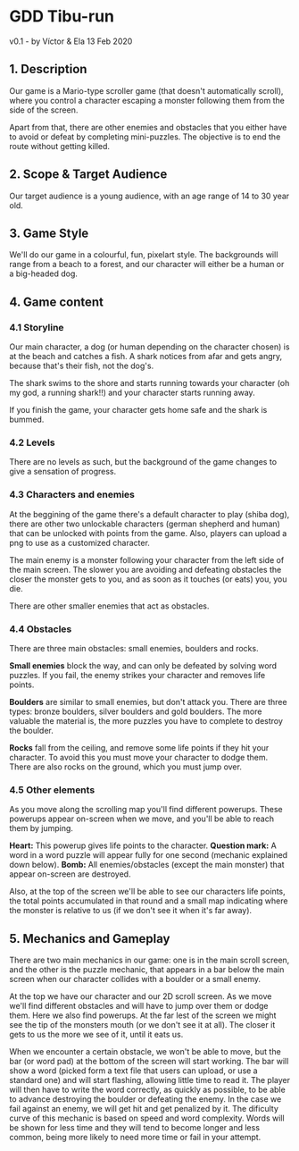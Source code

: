 # GDD Tibu-run
v0.1 - by Víctor & Ela 
13 Feb 2020

## 1. Description
Our game is a Mario-type scroller game (that doesn't automatically scroll), where you control a character escaping a monster
following them from the side of the screen.

Apart from that, there are other enemies and obstacles that you either have to avoid or defeat by completing mini-puzzles.
The objective is to end the route without getting killed.      

## 2. Scope & Target Audience

Our target audience is a young audience, with an age range of 14 to 30 year old.
            
## 3. Game Style

We'll do our game in a colourful, fun, pixelart style. The backgrounds will range from a beach to a forest, and our character will either be a human or a big-headed dog. 

## 4. Game content

### 4.1 Storyline

Our main character, a dog (or human depending on the character chosen) is at the beach and catches a fish. A shark notices from afar and gets angry, because that's their fish, not the dog's. 

The shark swims to the shore and starts running towards your character (oh my god, a running shark!!) and your character starts running away.

If you finish the game, your character gets home safe and the shark is bummed. 
            
### 4.2 Levels

There are no levels as such, but the background of the game changes to give a sensation of progress.
                  
### 4.3 Characters and enemies

At the beggining of the game there's a default character to play (shiba dog), there are other two unlockable characters (german shepherd and human) that can be unlocked with points from the game.
Also, players can upload a png to use as a customized character.

The main enemy is a monster following your character from the left side of the main screen. The slower you are avoiding and defeating obstacles the closer the monster gets to you, and as soon as it touches (or eats) you, you die.

There are other smaller enemies that act as obstacles.
                    
### 4.4 Obstacles

There are three main obstacles: small enemies, boulders and rocks.

**Small enemies** block the way, and can only be defeated by solving word puzzles. If you fail, the enemy strikes your character and removes life points.

**Boulders** are similar to small enemies, but don't attack you. There are three types: bronze
boulders, silver boulders and gold boulders. The more valuable the material is, the more puzzles you have to complete to destroy the boulder. 

**Rocks** fall from the ceiling, and remove some life points if they hit your character. To avoid this you must move your character to dodge them. There are also rocks on the ground, which you must jump over.  

### 4.5 Other elements

As you move along the scrolling map you'll find different powerups. These powerups appear on-screen when we move, and you'll be able to reach them by jumping.

**Heart:** This powerup gives life points to the character.
**Question mark:** A word in a word puzzle will appear fully for one second (mechanic explained down below).
**Bomb:** All enemies/obstacles (except the main monster) that appear on-screen are destroyed. 

Also, at the top of the screen we'll be able to see our characters life points, the total points accumulated in that round and a small map indicating where the monster is relative to us (if we don't see it when it's far away).
                    
## 5. Mechanics and Gameplay

There are two main mechanics in our game: one is in the main scroll screen, and the other is the puzzle mechanic, that appears in a bar below the main screen when our character collides with a boulder or a small enemy. 

At the top we have our character and our 2D scroll screen. As we move we'll find different obstacles and will have to jump over them or dodge them. Here we also find powerups. At the far lest of the screen we might see the tip of the monsters mouth (or we don't see it at all). The closer it gets to us the more we see of it, until it eats us.

When we encounter a certain obstacle, we won't be able to move, but the bar (or word pad) at the bottom of the screen will start working.
The bar will show a word (picked form a text file that users can upload, or use a standard one) and will start flashing, allowing little time to read it. The player will then have to write the word correctly, as quickly as possible, to be able to advance destroying the boulder or defeating the enemy. In the case we fail against an enemy, we will get hit and get penalized by it.
The dificulty curve of this mechanic is based on speed and word complexity. Words will be shown for less time and they will tend to become longer and less common, being more likely to need more time or fail in your attempt.
